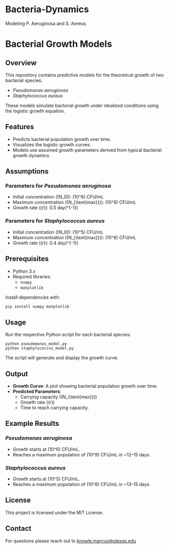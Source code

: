 # Bacteria-Dynamics
Modeling P. Aeruginosa and S. Aereus 

# Bacterial Growth Models

## Overview
This repository contains predictive models for the theoretical growth of two bacterial species:
- *Pseudomonas aeruginosa*
- *Staphylococcus aureus*

These models simulate bacterial growth under idealized conditions using the logistic growth equation.

## Features
- Predicts bacterial population growth over time.
- Visualizes the logistic growth curves.
- Models use assumed growth parameters derived from typical bacterial growth dynamics.

## Assumptions
### Parameters for *Pseudomonas aeruginosa*
- Initial concentration (\(N_0\)): \(10^6\) CFU/mL
- Maximum concentration (\(N_{\text{max}}\)): \(10^9\) CFU/mL
- Growth rate (\(r\)): 0.5 day\(^{-1}\)

### Parameters for *Staphylococcus aureus*
- Initial concentration (\(N_0\)): \(10^5\) CFU/mL
- Maximum concentration (\(N_{\text{max}}\)): \(10^8\) CFU/mL
- Growth rate (\(r\)): 0.4 day\(^{-1}\)

## Prerequisites
- Python 3.x
- Required libraries:
  - `numpy`
  - `matplotlib`

Install dependencies with:
```bash
pip install numpy matplotlib
```
## Usage
Run the respective Python script for each bacterial species:
```
python pseudomonas_model.py
python staphylococcus_model.py
```
The script will generate and display the growth curve.

## Output

- **Growth Curve**: A plot showing bacterial population growth over time.
- **Predicted Parameters**:
  - Carrying capacity (\(N_{\text{max}}\))
  - Growth rate (\(r\))
  - Time to reach carrying capacity.

## Example Results

### *Pseudomonas aeruginosa*
- Growth starts at \(10^6\) CFU/mL.
- Reaches a maximum population of \(10^9\) CFU/mL in ~12–15 days.

### *Staphylococcus aureus*
- Growth starts at \(10^5\) CFU/mL.
- Reaches a maximum population of \(10^8\) CFU/mL in ~13–15 days.

## License

This project is licensed under the MIT License.

## Contact

For questions please reach out to knowle.marcus@utexas.edu


